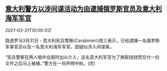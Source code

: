 <!--1617186664000-->
[意大利警方以涉间谍活动为由逮捕俄罗斯官员及意大利海军军官](https://cn.reuters.com/article/italy-arrests-russian-0331-wedn-idCNKBS2BN1CT)
------

<div><i>2021-03-31T10:09:31Z</i></div><p>路透罗马3月31日 - 意大利宪兵警察(Carabinieri)周三表示，已经逮捕一名俄罗斯军事官员以及一名意大利海军军官，因疑似涉入间谍案。</p><p>“宪兵警察在两人暗中会面时加以介入，这名意大利军官为了换取钱财而交付一份文件之后马上被捕，”警方在一份声明中称。(完)</p>
